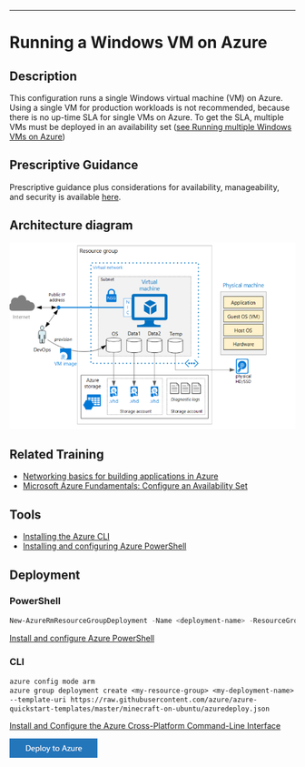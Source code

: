 ----------------
# Running a Windows VM on Azure

## Description

This configuration runs a single Windows virtual machine (VM) on Azure.  
Using a single VM for production workloads is not recommended, because there is no up-time SLA for single VMs on Azure.  To get the SLA, multiple VMs must be deployed in an availability set ([see Running multiple Windows VMs on Azure](https://azure.microsoft.com/en-us/documentation/articles/guidance-compute-multi-vm/))

## Prescriptive Guidance
Prescriptive  guidance plus considerations for availability, manageability, and security is available [here](https://azure.microsoft.com/en-us/documentation/articles/guidance-compute-single-vm/).

## Architecture diagram
 ![GitHub Logo](../images/singleVM.png)

## Related Training
* [Networking basics for building applications in Azure](http://github.com/)
* [Microsoft Azure Fundamentals: Configure an Availability Set](http://github.com/)

## Tools
* [Installing the Azure CLI](https://azure.microsoft.com/en-us/documentation/articles/xplat-cli-install/)
* [Installing and configuring Azure PowerShell](https://azure.microsoft.com/en-us/documentation/articles/powershell-install-configure/)

## Deployment

### PowerShell
```PowerShell
New-AzureRmResourceGroupDeployment -Name <deployment-name> -ResourceGroupName <resource-group-name> -TemplateUri <template-uri>
```
[Install and configure Azure PowerShell](https://azure.microsoft.com/en-us/documentation/articles/powershell-install-configure/)

### CLI
```
azure config mode arm
azure group deployment create <my-resource-group> <my-deployment-name> --template-uri https://raw.githubusercontent.com/azure/azure-quickstart-templates/master/minecraft-on-ubuntu/azuredeploy.json
```
[Install and Configure the Azure Cross-Platform Command-Line Interface](https://azure.microsoft.com/en-us/documentation/articles/xplat-cli-install/)

[![Deploy to Azure](../images/azurebtn.png)](https://portal.azure.com/#create/Microsoft.Template/uri/https%3A%2F%2Fraw.githubusercontent.com%2FAzure%2Fazure-quickstart-templates%2Fmaster%2F201-vm-sql-full-autopatching%2Fazuredeploy.json)
